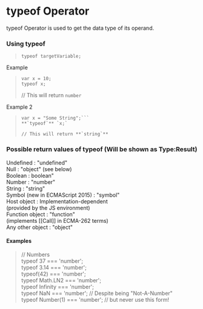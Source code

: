 # typeof Operator

typeof Operator is used to get the data type of its operand.

### Using typeof
> `typeof targetVariable;`

Example
> ```
> var x = 10;
> typeof x;  
> ```
> // This will return `number`

Example 2
> ```
> var x = "Some String";```
> **`typeof`** `x;`
>   
> // This will return **`string`**

### Possible return values of typeof (Will be shown as Type:Result)

Undefined : "undefined"  
Null	  : "object" (see below)  
Boolean	  : boolean"  
Number    : "number"  
String	  : "string"  
Symbol (new in ECMAScript 2015)	             : "symbol"  
Host object 
          : Implementation-dependent  
(provided by the JS environment)  
Function object                     : "function"   
(implements [[Call]] in ECMA-262 terms)  
Any other object : "object"  

#### Examples

> // Numbers  
typeof 37 === 'number';  
typeof 3.14 === 'number';  
typeof(42) === 'number';  
typeof Math.LN2 === 'number';  
typeof Infinity === 'number';  
typeof NaN === 'number'; //   Despite being "Not-A-Number"  
typeof Number(1) === 'number'; // but never use this form!

